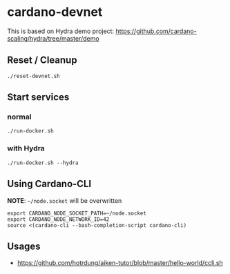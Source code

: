 # cardano-devnet

This is based on Hydra demo project: https://github.com/cardano-scaling/hydra/tree/master/demo

## Reset / Cleanup
```
./reset-devnet.sh
```

## Start services
### normal
```
./run-docker.sh
```

### with Hydra
```
./run-docker.sh --hydra
```

## Using Cardano-CLI
**NOTE**: `~/node.socket` will be overwritten
```
export CARDANO_NODE_SOCKET_PATH=~/node.socket
export CARDANO_NODE_NETWORK_ID=42
source <(cardano-cli --bash-completion-script cardano-cli)
```

## Usages
* https://github.com/hotrdung/aiken-tutor/blob/master/hello-world/ccli.sh
